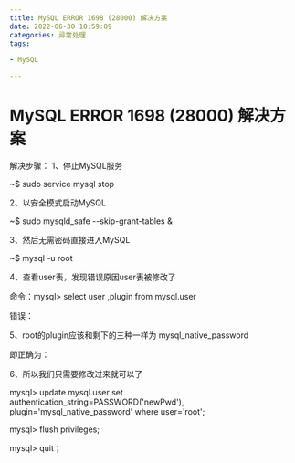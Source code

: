 ```yaml
---
title: MySQL ERROR 1698 (28000) 解决方案
date: 2022-06-30 10:59:09
categories: 异常处理
tags:

- MySQL

---
```


# MySQL ERROR 1698 (28000) 解决方案

解决步骤：
1、停止MySQL服务

~$ sudo service mysql stop

2、以安全模式启动MySQL

~$ sudo mysqld_safe --skip-grant-tables &

3、然后无需密码直接进入MySQL

~$ mysql -u root

4、查看user表，发现错误原因user表被修改了

命令：mysql> select user ,plugin from mysql.user

错误：

5、root的plugin应该和剩下的三种一样为 mysql_native_password

即正确为：

6、所以我们只需要修改过来就可以了

mysql> update mysql.user set authentication_string=PASSWORD('newPwd'), plugin='mysql_native_password' where user='root';

mysql> flush privileges;

mysql> quit；
